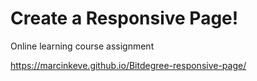 # Create a Responsive Page!

Online learning course assignment

https://marcinkeve.github.io/Bitdegree-responsive-page/
<!-- https://yztdfe.csb.app/ -->